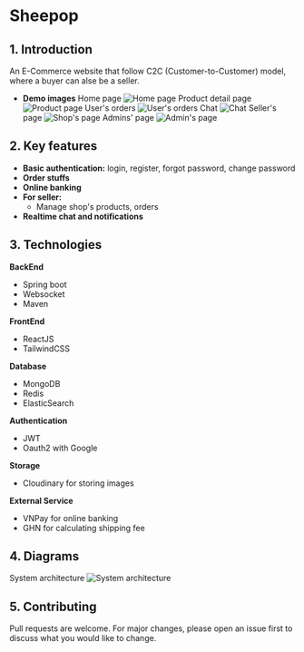 # Sheepop

## 1. Introduction
An E-Commerce website that follow C2C (Customer-to-Customer) model, where a buyer can alse be a seller.

* **Demo images**
Home page
![Home page](images/1.png)
Product detail page
![Product page](images/2.png)
User's orders
![User's orders](images/3.png)
Chat
![Chat](images/4.png)
Seller's page
![Shop's page](images/5.png)
Admins' page
![Admin's page](images/6.png)


## 2. Key features

- **Basic authentication:** login, register, forgot password, change password
- **Order stuffs** 
- **Online banking**
- **For seller:** 
  - Manage shop's products, orders
- **Realtime chat and notifications**

## 3. Technologies

**BackEnd**

- Spring boot
- Websocket
- Maven

**FrontEnd**

- ReactJS
- TailwindCSS

**Database**
- MongoDB
- Redis
- ElasticSearch

**Authentication**
- JWT
- Oauth2 with Google

**Storage**
- Cloudinary for storing images

**External Service**
- VNPay for online banking
- GHN for calculating shipping fee


## 4. Diagrams

System architecture
![System architecture](images/system_architecture.png)

## 5. Contributing

Pull requests are welcome. For major changes, please open an issue first to discuss what you would like to change.
